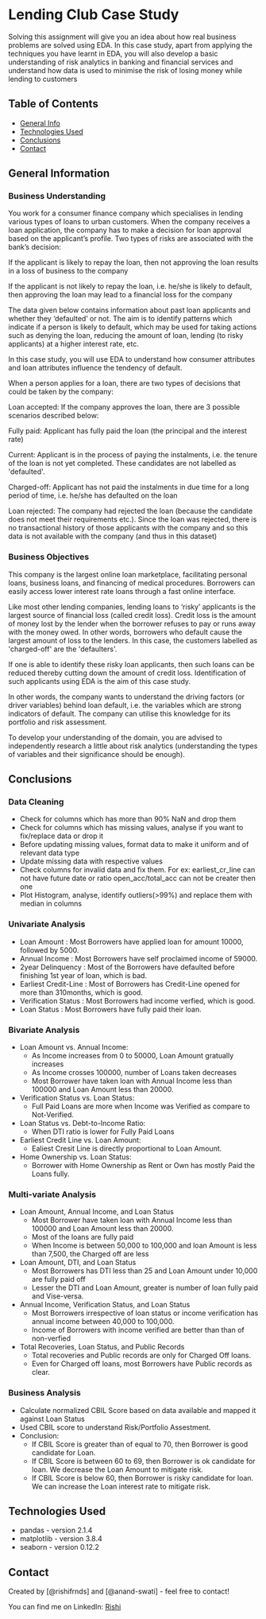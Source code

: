 # Lending Club Case Study
Solving this assignment will give you an idea about how real business problems are solved using EDA. In this case study, apart from applying the techniques you have learnt in EDA, you will also develop a basic understanding of risk analytics in banking and financial services and understand how data is used to minimise the risk of losing money while lending to customers


## Table of Contents
* [General Info](#general-information)
* [Technologies Used](#technologies-used)
* [Conclusions](#conclusions)
* [Contact](#contact)

<!-- You can include any other section that is pertinent to your problem -->

## General Information

### Business Understanding

You work for a consumer finance company which specialises in lending various types of loans to urban customers. When the company receives a loan application, the company has to make a decision for loan approval based on the applicant’s profile. Two types of risks are associated with the bank’s decision:

If the applicant is likely to repay the loan, then not approving the loan results in a loss of business to the company

If the applicant is not likely to repay the loan, i.e. he/she is likely to default, then approving the loan may lead to a financial loss for the company

The data given below contains information about past loan applicants and whether they ‘defaulted’ or not. The aim is to identify patterns which indicate if a person is likely to default, which may be used for taking actions such as denying the loan, reducing the amount of loan, lending (to risky applicants) at a higher interest rate, etc.

In this case study, you will use EDA to understand how consumer attributes and loan attributes influence the tendency of default.

When a person applies for a loan, there are two types of decisions that could be taken by the company:

Loan accepted: If the company approves the loan, there are 3 possible scenarios described below:

Fully paid: Applicant has fully paid the loan (the principal and the interest rate)

Current: Applicant is in the process of paying the instalments, i.e. the tenure of the loan is not yet completed. These candidates are not labelled as 'defaulted'.

Charged-off: Applicant has not paid the instalments in due time for a long period of time, i.e. he/she has defaulted on the loan 

Loan rejected: The company had rejected the loan (because the candidate does not meet their requirements etc.). Since the loan was rejected, there is no transactional history of those applicants with the company and so this data is not available with the company (and thus in this dataset)
 

### Business Objectives
This company is the largest online loan marketplace, facilitating personal loans, business loans, and financing of medical procedures. Borrowers can easily access lower interest rate loans through a fast online interface. 

Like most other lending companies, lending loans to ‘risky’ applicants is the largest source of financial loss (called credit loss). Credit loss is the amount of money lost by the lender when the borrower refuses to pay or runs away with the money owed. In other words, borrowers who default cause the largest amount of loss to the lenders. In this case, the customers labelled as 'charged-off' are the 'defaulters'. 

If one is able to identify these risky loan applicants, then such loans can be reduced thereby cutting down the amount of credit loss. Identification of such applicants using EDA is the aim of this case study.

In other words, the company wants to understand the driving factors (or driver variables) behind loan default, i.e. the variables which are strong indicators of default.  The company can utilise this knowledge for its portfolio and risk assessment. 

To develop your understanding of the domain, you are advised to independently research a little about risk analytics (understanding the types of variables and their significance should be enough).



## Conclusions

### Data Cleaning
- Check for columns which has more than 90% NaN and drop them
- Check for columns which has missing values, analyse if you want to fix/replace data or drop it
- Before updating missing values, format data to make it uniform and of relevant data type
- Update missing data with respective values
- Check columns for invalid data and fix them. For ex: earliest_cr_line can not have future date or ratio open_acc/total_acc can not be creater then one
- Plot Histogram, analyse, identify outliers(>99%) and replace them with median in columns

### Univariate Analysis
- Loan Amount : Most Borrowers have applied loan for amount 10000, followed by 5000.
- Annual Income : Most Borrowers have self proclaimed income of 59000.
- 2year Delinquency : Most of the Borrowers have defaulted before finishing 1st year of loan, which is bad.
- Earliest Credit-Line : Most of Borrowers has Credit-Line opened for more than 310months, which is good.
- Verification Status : Most Borrowers had income verfied, which is good. 
- Loan Status : Most Borrowers have fully paid their loan.

### Bivariate Analysis
- Loan Amount vs. Annual Income:
    - As Income increases from 0 to 50000, Loan Amount gratually increases
    - As Income crosses 100000, number of Loans taken decreases
    - Most Borrower have taken loan with Annual Income less than 100000 and Loan Amount less than 20000.
- Verification Status vs. Loan Status:
    - Full Paid Loans are more when Income was Verified as compare to Not-Verified.
- Loan Status vs. Debt-to-Income Ratio:
    - When DTI ratio is lower for Fully Paid Loans
- Earliest Credit Line vs. Loan Amount:
    - Ealiest Cresit Line is directly proportional to Loan Amount.
- Home Ownership vs. Loan Status:
    - Borrower with Home Ownership as Rent or Own has mostly Paid the Loans fully.

### Multi-variate Analysis
- Loan Amount, Annual Income, and Loan Status
    - Most Borrower have taken loan with Annual Income less than 100000 and Loan Amount less than 20000.
    - Most of the loans are fully paid
    - When Income is between 50,000 to 100,000 and loan Amount is less than 7,500, the Charged off are less
- Loan Amount, DTI, and Loan Status
    - Most Borrowers has DTI less than 25 and Loan Amount under 10,000 are fully paid off
    - Lesser the DTI and Loan Amount, greater is number of loan fully paid and Vise-versa.
- Annual Income, Verification Status, and Loan Status
    - Most Borrowers irrespective of loan status or income verification has annual income between 40,000 to 100,000.
    - Income of Borrowers with income verified are better than than of non-verfied
- Total Recoveries, Loan Status, and Public Records
    - Total recoveries and Public records are only for Charged Off loans.
    - Even for Charged off loans, most Borrowers have Public records as clear.

### Business Analysis
- Calculate normalized CBIL Score based on data available and mapped it against Loan Status
- Used CBIL score to understand Risk/Portfolio Assestment.
- Conclusion:
    - If CBIL Score is greater than of equal to 70, then Borrower is good candidate for Loan.
    - If CBIL Score is between 60 to 69, then Borrower is ok candidate for loan. We decrease the Loan Amount to mitigate risk.
    - If CBIL Score is below 60, then Borrower is risky candidate for loan. We can increase the Loan interest rate to mitigate risk.


<!-- You don't have to answer all the questions - just the ones relevant to your project. -->


## Technologies Used
- pandas - version 2.1.4
- matplotlib - version 3.8.4
- seaborn - version 0.12.2



## Contact
Created by [@rishifrnds] and [@anand-swati] - feel free to contact!

You can find me on LinkedIn: [Rishi](https://www.linkedin.com/in/rishi-tode-a7805417/)

